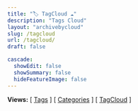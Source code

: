 ```yaml
---
title: "🏷️ TagCloud ☁️"
description: "Tags Cloud"
layout: "archivebycloud"
slug: /tagcloud
url: /tagcloud/
draft: false

cascade:
  showEdit: false
  showSummary: false
  hideFeatureImage: false
---
```


<!--
- https://digitaldrummerj.me/hugo-view-post-grouped-by-category/
- https://digitaldrummerj.me/hugo-view-post-tag-cloud/
- $HugoHome/layouts/page/archivebytagcloud.html
-->

**Views:** [ [Tags](/tags/) ]  [ [Categories](/categories/) ]  [ [TagCloud](/tagcloud/) ]
<br><br>

